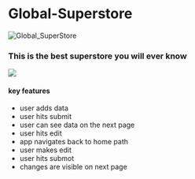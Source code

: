 # Global-Superstore

![Global_SuperStore](https://user-images.githubusercontent.com/46945927/213832137-94d7db52-bcfb-4ee5-b6d9-31f995a232d9.png) 
### This is the best superstore you will ever know

![](https://media.giphy.com/media/XO63e9sMeeuONkta0B/giphy.gif) 
 #### key features
 
* user adds data 
* user hits submit
* user can see data on the next page 
* user hits edit
* app navigates back to home path
* user makes edit 
* user hits submot 
* changes are visible on next page
